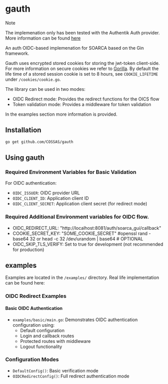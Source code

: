 # gauth

> [!NOTE]
> The implemenation only has been tested with the Authentik Auth provider. More information can be found [here](https://goauthentik.io/)

An auth OIDC-based implemenation for SOARCA based on the Gin framework.

Gauth uses encrypted stored cookies for storing the jwt-token client-side. For more information on secure cookies we refer to [Gorilla](https://github.com/gorilla/sessions). By default the life time of a stored session cookie is set to 8 hours, see `COOKIE_LIFETIME` under `/cookies/cookie.go`. 


The library can be used in two modes: 

- OIDC Redirect mode: Provides the redirect functions for the OICS flow
- Token validation mode: Provides a middleware for token validation

In the examples section more information is provided. 

## Installation

```bash
go get github.com/COSSAS/gauth
```

## Using gauth 


### Required Environment Variables for Basic Validation

For OIDC authentication:
- `OIDC_ISSUER`: OIDC provider URL
- `OIDC_CLIENT_ID`: Application client ID
- `OIDC_CLIENT_SECRET`: Application client secret (for redirect mode)

### Required Additional Environment variables for OIDC flow. 


- OIDC_REDIRECT_URL: "http://localhost:8081/auth/soarca_gui/callback"
- COOKIE_SECRET_KEY: "SOME_COOKIE_SECRET" #openssl rand -base64 32  or head -c 32 /dev/urandom | base64 # OPTIONAL
- OIDC_SKIP_TLS_VERIFY: Set to true for development (not recommended for production)

## examples

Examples are located in the `/examples/` directory. Real life implementation can be found here: <To be added>



### OIDC Redirect Examples

#### Basic OIDC Authentication
- `examples/basic/main.go`: Demonstrates OIDC authentication configuration using:
  - Default configuration
  - Login and callback routes
  - Protected routes with middleware
  - Logout functionality

### Configuration Modes

- `DefaultConfig()`: Basic verification mode
- `OIDCRedirectConfig()`: Full redirect authentication mode
